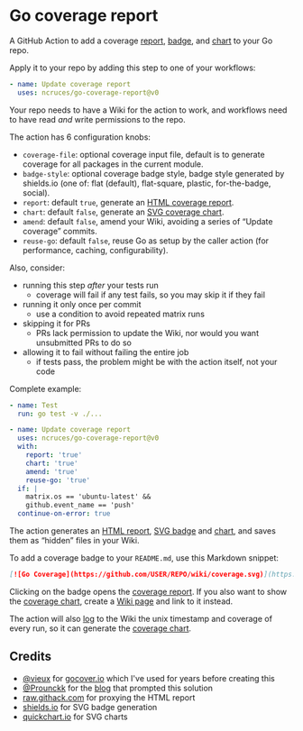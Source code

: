 # Go coverage report

A GitHub Action to add a coverage [report][1], [badge][2], and [chart][4] to your Go repo.

Apply it to your repo by adding this step to one of your workflows:

```yaml
- name: Update coverage report
  uses: ncruces/go-coverage-report@v0
```

Your repo needs to have a Wiki for the action to work,
and workflows need to have read _and_ write permissions to the repo.

The action has 6 configuration knobs:
- `coverage-file`: optional coverage input file,
  default is to generate coverage for all packages in the current module.
- `badge-style`: optional coverage badge style,
  badge style generated by shields.io
  (one of: flat (default), flat-square, plastic, for-the-badge, social).
- `report`: default `true`,
  generate an [HTML coverage report][1].
- `chart`: default `false`,
  generate an [SVG coverage chart][4].
- `amend`: default `false`,
  amend your Wiki, avoiding a series of “Update coverage” commits.
- `reuse-go`: default `false`,
  reuse Go as setup by the caller action
  (for performance, caching, configurability).

Also, consider:
- running this step _after_ your tests run
  - coverage will fail if any test fails, so you may skip it if they fail
- running it only once per commit
  - use a condition to avoid repeated matrix runs
- skipping it for PRs
  - PRs lack permission to update the Wiki,
    nor would you want unsubmitted PRs to do so
- allowing it to fail without failing the entire job
  - if tests pass, the problem might be with the action itself, not your code

Complete example:

```yaml
- name: Test
  run: go test -v ./...

- name: Update coverage report
  uses: ncruces/go-coverage-report@v0
  with:
    report: 'true'
    chart: 'true'
    amend: 'true'
    reuse-go: 'true'
  if: |
    matrix.os == 'ubuntu-latest' &&
    github.event_name == 'push'  
  continue-on-error: true
```

The action generates an [HTML report][1], [SVG badge][2] and [chart][4],
and saves them as “hidden” files in your Wiki.

To add a coverage badge to your `README.md`, use this Markdown snippet:

```markdown
[![Go Coverage](https://github.com/USER/REPO/wiki/coverage.svg)](https://raw.githack.com/wiki/USER/REPO/coverage.html)
```

Clicking on the badge opens the [coverage report][1].
If you also want to show the [coverage chart][4],
create a [Wiki page][5] and link to it instead.

The action will also [log][3] to the Wiki the unix timestamp and coverage of every run,
so it can generate the [coverage chart][4].

[1]: https://raw.githack.com/wiki/ncruces/go-sqlite3/coverage.html
[2]: https://github.com/ncruces/go-sqlite3/wiki/coverage.svg
[3]: https://github.com/ncruces/go-sqlite3/wiki/coverage.log
[4]: https://github.com/ncruces/go-sqlite3/wiki/coverage-chart.svg
[5]: https://github.com/ncruces/go-sqlite3/wiki/Test-coverage-report

## Credits

- [@vieux](https://github.com/vieux/) for [gocover.io](https://github.com/vieux/gocover.io) which I've used for years before creating this
- [@Prounckk](https://github.com/Prounckk) for the [blog](https://eremeev.ca/posts/golang-test-coverage-github-action/) that prompted this solution
- [raw.githack.com](https://raw.githack.com/) for proxying the HTML report
- [shields.io](https://shields.io/) for SVG badge generation
- [quickchart.io](https://quickchart.io/) for SVG charts

